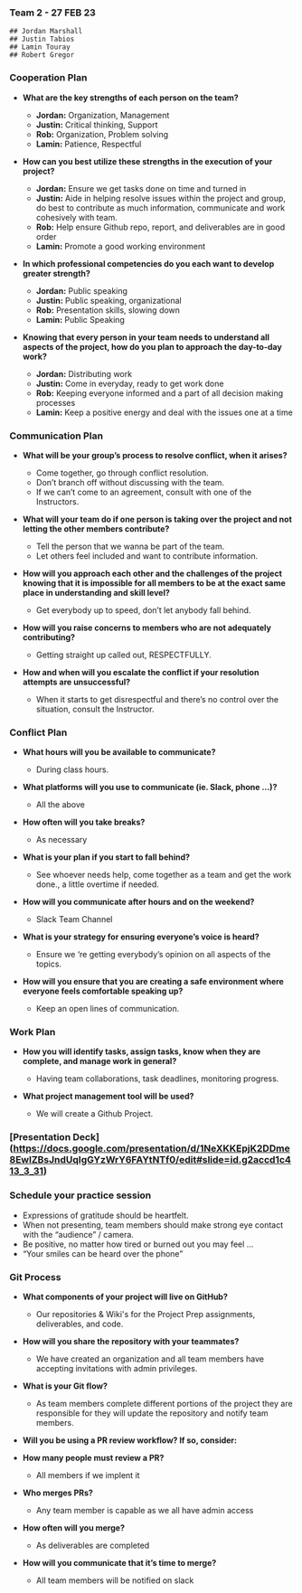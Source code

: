 ### Team 2 - 27 FEB 23
    ## Jordan Marshall
    ## Justin Tabios
    ## Lamin Touray
    ## Robert Gregor
    
### **Cooperation Plan**

- **What are the key strengths of each person on the team?**
    - **Jordan:** Organization, Management 
    - **Justin:** Critical thinking, Support
    - **Rob:** Organization, Problem solving
    - **Lamin:** Patience, Respectful

- **How can you best utilize these strengths in the execution of your project?**
    - **Jordan:** Ensure we get tasks done on time and turned in
    - **Justin:** Aide in helping resolve issues within the project and group, do best to contribute as much information, communicate and work cohesively with team. 
    - **Rob:** Help ensure Github repo, report, and deliverables are in good order
    - **Lamin:** Promote a good working environment

- **In which professional competencies do you each want to develop greater strength?**
    - **Jordan:** Public speaking
    - **Justin:** Public speaking, organizational 
    - **Rob:** Presentation skills, slowing down
    - **Lamin:** Public Speaking

- **Knowing that every person in your team needs to understand all aspects of the project, how do you plan to approach the day-to-day work?**
    - **Jordan:** Distributing work 
    - **Justin:** Come in everyday, ready to get work done
    - **Rob:** Keeping everyone informed and a part of all decision making processes
    - **Lamin:** Keep a positive energy and deal with the issues one at a time

### **Communication Plan**

- **What will be your group’s process to resolve conflict, when it arises?**
    - Come together, go through conflict resolution.
    - Don’t branch off without discussing with the team.
    - If we can’t come to an agreement, consult with one of the Instructors.

- **What will your team do if one person is taking over the project and not letting the other members contribute?**
    - Tell the person that we wanna be part of the team.
    - Let others feel included and want to contribute information.

- **How will you approach each other and the challenges of the project knowing that it is impossible for all members to be at the exact same place in understanding and skill level?**
    - Get everybody up to speed, don’t let anybody fall behind.  

- **How will you raise concerns to members who are not adequately contributing?**
    - Getting straight up called out, RESPECTFULLY. 
    
- **How and when will you escalate the conflict if your resolution attempts are unsuccessful?**
    - When it starts to get disrespectful and there’s no control over the situation, consult the Instructor.

### **Conflict Plan**

- **What hours will you be available to communicate?**
    - During class hours.

- **What platforms will you use to communicate (ie. Slack, phone …)?**
    - All the above

- **How often will you take breaks?**
    - As necessary

- **What is your plan if you start to fall behind?**
    - See whoever needs help, come together as a team and get the work done., a little overtime if needed. 
    
- **How will you communicate after hours and on the weekend?**
    - Slack Team Channel

- **What is your strategy for ensuring everyone’s voice is heard?**
    - Ensure we ‘re getting everybody’s opinion on all aspects of the topics.
    
- **How will you ensure that you are creating a safe environment where everyone feels comfortable speaking up?**
    - Keep an open lines of communication.

### **Work Plan**

- **How you will identify tasks, assign tasks, know when they are complete, and manage work in general?**
    - Having team collaborations, task deadlines, monitoring progress.

- **What project management tool will be used?**
    - We will create a Github Project.

### **[Presentation Deck]** (https://docs.google.com/presentation/d/1NeXKKEpjK2DDme8EwlZBsJndUqIgGYzWrY6FAYtNTf0/edit#slide=id.g2accd1c413_3_31)

### **Schedule your practice session**

- Expressions of gratitude should be heartfelt.
- When not presenting, team members should make strong eye contact with the “audience” / camera.
- Be positive, no matter how tired or burned out you may feel …
- “Your smiles can be heard over the phone”

### **Git Process**

- **What components of your project will live on GitHub?**
    -  Our repositories & Wiki's for the Project Prep assignments, deliverables, and code.

- **How will you share the repository with your teammates?**
    - We have created an organization and all team members have accepting invitations with admin privileges.

- **What is your Git flow?**
    - As team members complete different portions of the project they are responsible for they will update the repository and notify team members.

- **Will you be using a PR review workflow? If so, consider:**
- **How many people must review a PR?**
    - All members if we implent it
- **Who merges PRs?**
    - Any team member is capable as we all have admin access
- **How often will you merge?**
    - As deliverables are completed
- **How will you communicate that it’s time to merge?**
    - All team members will be notified on slack
